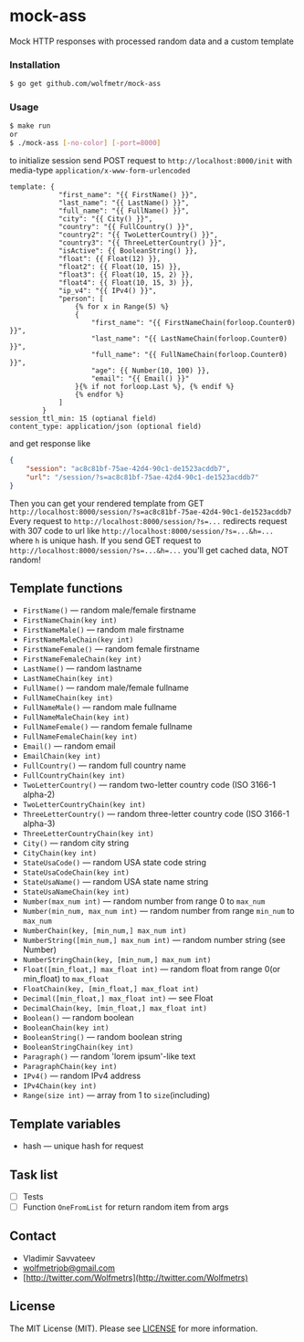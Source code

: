 # mock-ass
Mock HTTP responses with processed random data and a custom template

### Installation
```bash
$ go get github.com/wolfmetr/mock-ass
```

### Usage
```bash
$ make run
or
$ ./mock-ass [-no-color] [-port=8000] 
```

to initialize session send POST request to `http://localhost:8000/init` with media-type `application/x-www-form-urlencoded`
```
template: {
            "first_name": "{{ FirstName() }}",
            "last_name": "{{ LastName() }}",
            "full_name": "{{ FullName() }}",
            "city": "{{ City() }}",
            "country": "{{ FullCountry() }}",
            "country2": "{{ TwoLetterCountry() }}",
            "country3": "{{ ThreeLetterCountry() }}",
            "isActive": {{ BooleanString() }},
            "float": {{ Float(12) }},
            "float2": {{ Float(10, 15) }},
            "float3": {{ Float(10, 15, 2) }},
            "float4": {{ Float(10, 15, 3) }},
            "ip_v4": "{{ IPv4() }}", 
            "person": [
                {% for x in Range(5) %}
                {
                    "first_name": "{{ FirstNameChain(forloop.Counter0) }}",
                    "last_name": "{{ LastNameChain(forloop.Counter0) }}",
                    "full_name": "{{ FullNameChain(forloop.Counter0) }}",
                    "age": {{ Number(10, 100) }},
                    "email": "{{ Email() }}"
                }{% if not forloop.Last %}, {% endif %}
                {% endfor %}
            ]
        }
session_ttl_min: 15 (optianal field)
content_type: application/json (optional field)
```
and get response like
```json
{
    "session": "ac8c81bf-75ae-42d4-90c1-de1523acddb7",
    "url": "/session/?s=ac8c81bf-75ae-42d4-90c1-de1523acddb7"
}
```

Then you can get your rendered template from GET `http://localhost:8000/session/?s=ac8c81bf-75ae-42d4-90c1-de1523acddb7`
Every request to `http://localhost:8000/session/?s=...` redirects request with 307 code to url like `http://localhost:8000/session/?s=...&h=...` where `h` is unique hash.
If you send GET request to `http://localhost:8000/session/?s=...&h=...` you'll get cached data, NOT random!

## Template functions
- `FirstName()` — random male/female firstname
- `FirstNameChain(key int)`
- `FirstNameMale()` — random male firstname
- `FirstNameMaleChain(key int)`
- `FirstNameFemale()` — random female firstname
- `FirstNameFemaleChain(key int)`
- `LastName()` — random lastname
- `LastNameChain(key int)`
- `FullName()` — random male/female fullname
- `FullNameChain(key int)`
- `FullNameMale()` — random male fullname
- `FullNameMaleChain(key int)`
- `FullNameFemale()` — random female fullname 
- `FullNameFemaleChain(key int)`
- `Email()` — random email
- `EmailChain(key int)`
- `FullCountry()` — random full country name
- `FullCountryChain(key int)`
- `TwoLetterCountry()` — random two-letter country code (ISO 3166-1 alpha-2)
- `TwoLetterCountryChain(key int)`
- `ThreeLetterCountry()` — random three-letter country code (ISO 3166-1 alpha-3)
- `ThreeLetterCountryChain(key int)`
- `City()` — random city string
- `CityChain(key int)`
- `StateUsaCode()` — random USA state code string
- `StateUsaCodeChain(key int)`
- `StateUsaName()` — random USA state name string
- `StateUsaNameChain(key int)`
- `Number(max_num int)` — random number from range 0 to `max_num`
- `Number(min_num, max_num int)` — random number from range `min_num` to `max_num`
- `NumberChain(key, [min_num,] max_num int)`
- `NumberString([min_num,] max_num int)` — random number string (see Number)
- `NumberStringChain(key, [min_num,] max_num int)`
- `Float([min_float,] max_float int)` — random float from range 0(or min_float) to `max_float`
- `FloatChain(key, [min_float,] max_float int)`
- `Decimal([min_float,] max_float int)` — see Float
- `DecimalChain(key, [min_float,] max_float int)`
- `Boolean()` — random boolean
- `BooleanChain(key int)`
- `BooleanString()` — random boolean string
- `BooleanStringChain(key int)`
- `Paragraph()` — random 'lorem ipsum'-like text
- `ParagraphChain(key int)`
- `IPv4()` — random IPv4 address
- `IPv4Chain(key int)`
- `Range(size int)` — array from 1 to `size`(including)

## Template variables
- hash — unique hash for request

## Task list
- [ ] Tests
- [ ] Function `OneFromList` for return random item from args

## Contact

- Vladimir Savvateev
- [wolfmetrjob@gmail.com](mailto:wolfmetr@gmail.com)
- [http://twitter.com/Wolfmetrs](http://twitter.com/Wolfmetrs)

## License
The MIT License (MIT). Please see [LICENSE](LICENSE) for more information.
